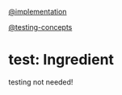 [@implementation](implementation.md)

[@testing-concepts](../../background/testing-concepts.md)

# test: Ingredient

testing not needed! 